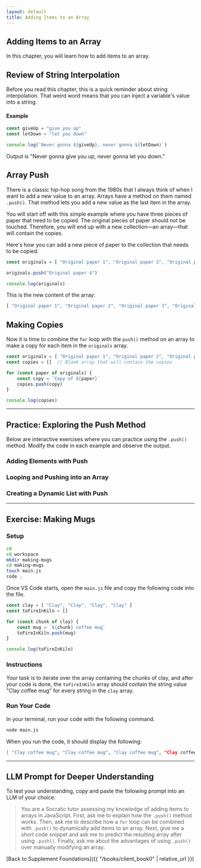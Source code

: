 ```yaml
---
layout: default
title: Adding Items to an Array
---
```


## Adding Items to an Array

In this chapter, you will learn how to add items to an array.

## Review of String Interpolation

Before you read this chapter, this is a quick reminder about string interpolation. That weird word means that you can inject a variable's value into a string.

#### Example

```js
const giveUp = "give you up"
const letDown = "let you down"

console.log(`Never gonna ${giveUp}, never gonna ${letDown}`)
```

Output is "Never gonna give you up, never gonna let you down."

## Array Push

There is a classic hip-hop song from the 1980s that I always think of when I want to add a new value to an array. Arrays have a method on them named `.push()`. That method lets you add a new value as the last item in the array.

You will start off with this simple example where you have three pieces of paper that need to be copied. The original pieces of paper should not be touched. Therefore, you will end up with a new collection—an array—that will contain the copies.

Here's how you can add a new piece of paper to the collection that needs to be copied.

```js
const originals = [ "Original paper 1", "Original paper 2", "Original paper 3" ]

originals.push("Original paper 4")

console.log(originals)
```

This is the new content of the array:

```js
[ "Original paper 1", "Original paper 2", "Original paper 3", "Original paper 4"]
```

## Making Copies

Now it is time to combine the `for` loop with the `push()` method on an array to make a copy for each item in the `originals` array.

```js
const originals = [ "Original paper 1", "Original paper 2", "Original paper 3" ]
const copies = []  // Blank array that will contain the copies

for (const paper of originals) {
    const copy = `Copy of ${paper}`
    copies.push(copy)
}

console.log(copies)
```

---

## Practice: Exploring the Push Method

Below are interactive exercises where you can practice using the `.push()` method. Modify the code in each example and observe the output.

### Adding Elements with Push
<script async src="//jsfiddle.net/gczipr/j5em9z4x/1/embed/js,result/dark/"></script>

### Looping and Pushing into an Array
<script async src="//jsfiddle.net/gczipr/x1vwn06q/1/embed/js,result/dark/"></script>

### Creating a Dynamic List with Push
<script async src="//jsfiddle.net/gczipr/h9a2m4vk/1/embed/js,result/dark/"></script>

---

## Exercise: Making Mugs

### Setup

```sh
cd
cd workspace
mkdir making-mugs
cd making-mugs
touch main.js
code .
```

Once VS Code starts, open the `main.js` file and copy the following code into the file.

```js
const clay = [ "Clay", "Clay", "Clay", "Clay" ]
const toFireInKiln = []

for (const chunk of clay) {
    const mug = `${chunk} coffee mug`
    toFireInKiln.push(mug)
}

console.log(toFireInKiln)
```

### Instructions

Your task is to iterate over the array containing the chunks of clay, and after your code is done, the `toFireInKiln` array should contain the string value "Clay coffee mug" for every string in the `clay` array.

### Run Your Code

In your terminal, run your code with the following command.

```sh
node main.js
```

When you run the code, it should display the following:

```sh
[ "Clay coffee mug", "Clay coffee mug", "Clay coffee mug", "Clay coffee mug" ]
```

---

## LLM Prompt for Deeper Understanding

To test your understanding, copy and paste the following prompt into an LLM of your choice:

> You are a Socratic tutor assessing my knowledge of adding items to arrays in JavaScript. First, ask me to explain how the `.push()` method works. Then, ask me to describe how a `for` loop can be combined with `.push()` to dynamically add items to an array. Next, give me a short code snippet and ask me to predict the resulting array after using `.push()`. Finally, ask me about the advantages of using `.push()` over manually modifying an array.

[Back to Supplement Foundations]({{ "/books/client_book0" | relative_url }})

